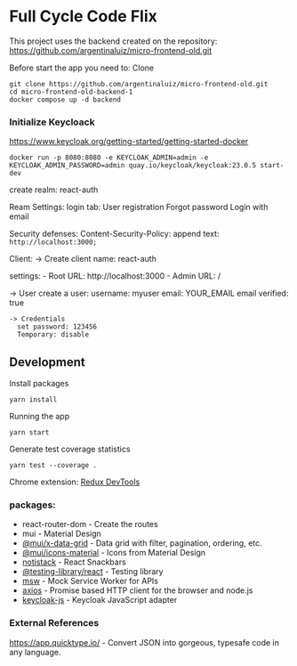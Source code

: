 # Full Cycle Code Flix

This project uses the backend created on the repository: https://github.com/argentinaluiz/micro-frontend-old.git


Before start the app you need to:
Clone
```
git clone https://github.com/argentinaluiz/micro-frontend-old.git
cd micro-frontend-old-backend-1
docker compose up -d backend
```

### Initialize Keycloack
https://www.keycloak.org/getting-started/getting-started-docker
```
docker run -p 8080:8080 -e KEYCLOAK_ADMIN=admin -e KEYCLOAK_ADMIN_PASSWORD=admin quay.io/keycloak/keycloak:23.0.5 start-dev
```
create realm: react-auth

Ream Settings:
  login tab:
     User registration
     Forgot password
     Login with email

Security defenses:
Content-Security-Policy: append text: `http://localhost:3000;`


Client:
-> Create client
  name: react-auth

  settings:
    - Root URL: http://localhost:3000
    - Admin URL: /


-> User create a user:
    username: myuser
    email: YOUR_EMAIL
    email verified: true

    -> Credentials
      set password: 123456
      Temporary: disable


## Development

Install packages
```
yarn install
``` 

Running the app

```
yarn start
```

Generate test coverage statistics
```
yarn test --coverage .
```

Chrome extension:
[Redux DevTools](https://chromewebstore.google.com/detail/redux-devtools/lmhkpmbekcpmknklioeibfkpmmfibljd?pli=1)


### packages:

- react-router-dom - Create the routes
- mui - Material Design
- [@mui/x-data-grid](https://mui.com/x/react-data-grid/getting-started/) - Data grid with filter, pagination, ordering, etc.
- [@mui/icons-material](https://mui.com/material-ui/icons/) - Icons from Material Design
- [notistack](https://notistack.com/) - React Snackbars
- [@testing-library/react](https://testing-library.com/) - Testing library
- [msw](https://mswjs.io/) - Mock Service Worker for APIs
- [axios](https://axios-http.com/docs/intro) - Promise based HTTP client for the browser and node.js
- [keycloak-js](https://www.npmjs.com/package/keycloak-js) - Keycloak JavaScript adapter


### External References
https://app.quicktype.io/ - Convert JSON into gorgeous, typesafe code in any language.

